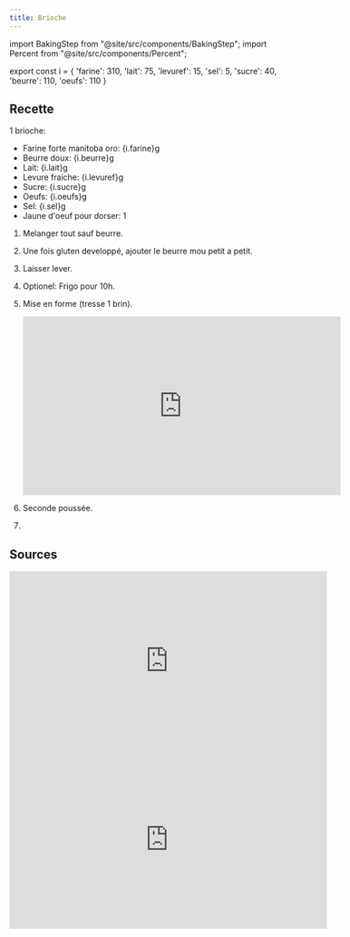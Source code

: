 ```yaml
---
title: Brioche
---
```


import BakingStep from "@site/src/components/BakingStep";
import Percent from "@site/src/components/Percent";

export const i = {
  'farine': 310,
  'lait': 75,
  'levuref': 15,
  'sel': 5,
  'sucre': 40,
  'beurre': 110,
  'oeufs': 110
}

## Recette

1 brioche:

- Farine forte manitoba oro: {i.farine}g
- Beurre doux: {i.beurre}g <Percent reference={i.farine} value={i.beurre} showSign/>
- Lait: {i.lait}g <Percent reference={i.farine} value={i.lait} showSign/>
- Levure fraiche: {i.levuref}g <Percent reference={i.farine} value={i.levuref} showSign/>
- Sucre: {i.sucre}g <Percent reference={i.farine} value={i.sucre} showSign/>
- Oeufs: {i.oeufs}g <Percent reference={i.farine} value={i.oeufs} showSign/>
- Sel: {i.sel}g <Percent reference={i.farine} value={i.sel} showSign/>
- Jaune d'oeuf pour dorser: 1

1. Melanger tout sauf beurre.
1. Une fois gluten developpé, ajouter le beurre mou petit a petit.
1. Laisser lever.
1. Optionel: Frigo pour 10h.
1. Mise en forme (tresse 1 brin).

   <div class="youtube-video-container">
   <iframe width="560" height="315" src="https://www.youtube.com/embed/nK1XyZcSKNU?si=d37gw3C2IiUthmiR&amp;start=24" title="YouTube video player" frameborder="0" allow="accelerometer; autoplay; clipboard-write; encrypted-media; gyroscope; picture-in-picture; web-share" allowfullscreen></iframe>
   </div>
1. Seconde poussée.
1. <BakingStep temp="150" time="35min (92c a coeur)" fan preheat />

## Sources

<div class="youtube-video-container">
  <iframe width="560" height="315" src="https://www.youtube.com/embed/5d9eUgVhRn8" title="YouTube video player" frameborder="0" allow="accelerometer; autoplay; clipboard-write; encrypted-media; gyroscope; picture-in-picture" allowFullScreen></iframe>
</div>

<div class="youtube-video-container">
<iframe width="560" height="315" src="https://www.youtube.com/embed/QqBKaLnUw5A?start=315" title="YouTube video player" frameborder="0" allow="accelerometer; autoplay; clipboard-write; encrypted-media; gyroscope; picture-in-picture" allowFullScreen></iframe>
</div>
